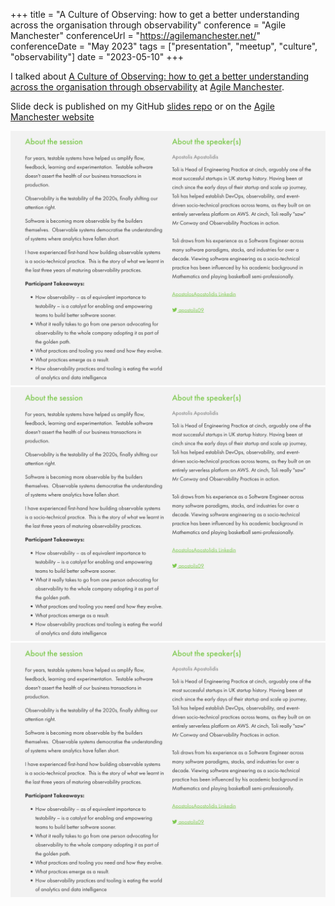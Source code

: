 +++
title =  "A Culture of Observing: how to get a better understanding across the organisation through observability"
conference = "Agile Manchester"
conferenceUrl = "https://agilemanchester.net/"
conferenceDate = "May 2023"
tags = ["presentation", "meetup", "culture", "observability"]
date = "2023-05-10"
+++

I talked about [A Culture of Observing: how to get a better understanding across the organisation through observability](https://agilemanchester.net/programme/how-get-better-understanding-across-org-through-observability) at [Agile Manchester](https://agilemanchester.net/).

Slide deck is published on my GitHub [slides repo](https://github.com/Apostolos-Daniel/slides/blob/main/2023-agile-manchester/how-to-get-better-understanding-across-the-org-through-observability.pdf) or on the [Agile Manchester website](https://agilemanchester.net/sites/default/files/resources/Apostolis%20Apostolidis%20-%20How%20to%20get%20better%20understanding%20across%20org%20through%20observability.pdf)

![image 1](../../static/Agile%20Manchester%20talk%20description%202.png)
![image 2](../../static/Agile%20Manchester%20talk%20description%202.png)
![image 3](../../static/Agile%20Manchester%20talk%20description%202.png)


